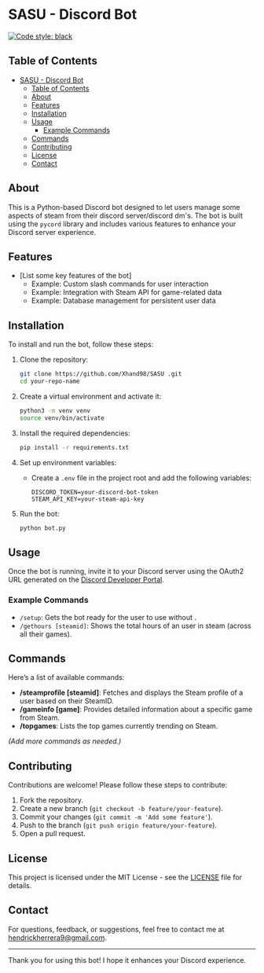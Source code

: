 # SASU - Discord Bot

[![Code style: black](https://img.shields.io/badge/code%20style-black-000000.svg)](https://github.com/psf/black)

## Table of Contents

- [SASU - Discord Bot](#sasu---discord-bot)
  - [Table of Contents](#table-of-contents)
  - [About](#about)
  - [Features](#features)
  - [Installation](#installation)
  - [Usage](#usage)
    - [Example Commands](#example-commands)
  - [Commands](#commands)
  - [Contributing](#contributing)
  - [License](#license)
  - [Contact](#contact)

## About

This is a Python-based Discord bot designed to let users manage some aspects of steam from their discord server/discord dm's. The bot is built using the `pycord` library and includes various features to enhance your Discord server experience.

## Features

- [List some key features of the bot]
  - Example: Custom slash commands for user interaction
  - Example: Integration with Steam API for game-related data
  - Example: Database management for persistent user data

## Installation

To install and run the bot, follow these steps:

1. Clone the repository:

   ```bash
   git clone https://github.com/Xhand98/SASU .git
   cd your-repo-name
   ```
2. Create a virtual environment and activate it:

   ```bash
   python3 -m venv venv
   source venv/bin/activate
   ```
3. Install the required dependencies:

   ```bash
   pip install -r requirements.txt
   ```
4. Set up environment variables:

   - Create a `.env` file in the project root and add the following variables:
     ```plaintext
     DISCORD_TOKEN=your-discord-bot-token
     STEAM_API_KEY=your-steam-api-key
     ```
5. Run the bot:

   ```bash
   python bot.py
   ```

## Usage

Once the bot is running, invite it to your Discord server using the OAuth2 URL generated on the [Discord Developer Portal](https://discord.com/developers/applications).

### Example Commands

- `/setup`: Gets the bot ready for the user to use without .
- `/gethours [steamid]`: Shows the total hours of an user in steam (across all their games).

## Commands

Here’s a list of available commands:

- **/steamprofile [steamid]**: Fetches and displays the Steam profile of a user based on their SteamID.
- **/gameinfo [game]**: Provides detailed information about a specific game from Steam.
- **/topgames**: Lists the top games currently trending on Steam.

*(Add more commands as needed.)*

## Contributing

Contributions are welcome! Please follow these steps to contribute:

1. Fork the repository.
2. Create a new branch (`git checkout -b feature/your-feature`).
3. Commit your changes (`git commit -m 'Add some feature'`).
4. Push to the branch (`git push origin feature/your-feature`).
5. Open a pull request.

## License

This project is licensed under the MIT License - see the [LICENSE](LICENSE) file for details.

## Contact

For questions, feedback, or suggestions, feel free to contact me at [hendrickherrera9@gmail.com](mailto:hendrickherrera9@gmail.com).

---

Thank you for using this bot! I hope it enhances your Discord experience.
